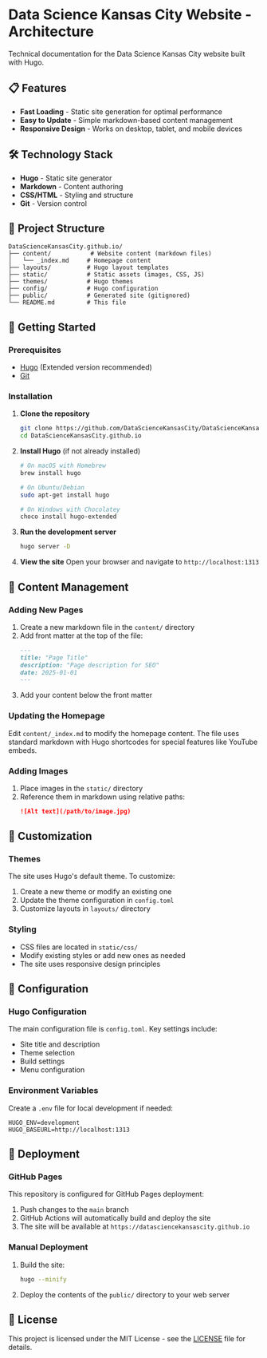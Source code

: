 # Data Science Kansas City Website - Architecture

Technical documentation for the Data Science Kansas City website built with Hugo.

## 📋 Features

- **Fast Loading** - Static site generation for optimal performance
- **Easy to Update** - Simple markdown-based content management
- **Responsive Design** - Works on desktop, tablet, and mobile devices

## 🛠️ Technology Stack

- **Hugo** - Static site generator
- **Markdown** - Content authoring
- **CSS/HTML** - Styling and structure
- **Git** - Version control

## 📁 Project Structure

```
DataScienceKansasCity.github.io/
├── content/           # Website content (markdown files)
│   └── _index.md     # Homepage content
├── layouts/          # Hugo layout templates
├── static/           # Static assets (images, CSS, JS)
├── themes/           # Hugo themes
├── config/           # Hugo configuration
├── public/           # Generated site (gitignored)
└── README.md         # This file
```

## 🚀 Getting Started

### Prerequisites

- [Hugo](https://gohugo.io/installation/) (Extended version recommended)
- [Git](https://git-scm.com/)

### Installation

1. **Clone the repository**
   ```bash
   git clone https://github.com/DataScienceKansasCity/DataScienceKansasCity.github.io.git
   cd DataScienceKansasCity.github.io
   ```

2. **Install Hugo** (if not already installed)
   ```bash
   # On macOS with Homebrew
   brew install hugo

   # On Ubuntu/Debian
   sudo apt-get install hugo

   # On Windows with Chocolatey
   choco install hugo-extended
   ```

3. **Run the development server**
   ```bash
   hugo server -D
   ```

4. **View the site**
   Open your browser and navigate to `http://localhost:1313`

## 📝 Content Management

### Adding New Pages

1. Create a new markdown file in the `content/` directory
2. Add front matter at the top of the file:
   ```markdown
   ---
   title: "Page Title"
   description: "Page description for SEO"
   date: 2025-01-01
   ---
   ```
3. Add your content below the front matter

### Updating the Homepage

Edit `content/_index.md` to modify the homepage content. The file uses standard markdown with Hugo shortcodes for special features like YouTube embeds.

### Adding Images

1. Place images in the `static/` directory
2. Reference them in markdown using relative paths:
   ```markdown
   ![Alt text](/path/to/image.jpg)
   ```

## 🎨 Customization

### Themes

The site uses Hugo's default theme. To customize:

1. Create a new theme or modify an existing one
2. Update the theme configuration in `config.toml`
3. Customize layouts in `layouts/` directory

### Styling

- CSS files are located in `static/css/`
- Modify existing styles or add new ones as needed
- The site uses responsive design principles

## 🔧 Configuration

### Hugo Configuration

The main configuration file is `config.toml`. Key settings include:

- Site title and description
- Theme selection
- Build settings
- Menu configuration

### Environment Variables

Create a `.env` file for local development if needed:

```env
HUGO_ENV=development
HUGO_BASEURL=http://localhost:1313
```

## 🚀 Deployment

### GitHub Pages

This repository is configured for GitHub Pages deployment:

1. Push changes to the `main` branch
2. GitHub Actions will automatically build and deploy the site
3. The site will be available at `https://datasciencekansascity.github.io`

### Manual Deployment

1. Build the site:
   ```bash
   hugo --minify
   ```

2. Deploy the contents of the `public/` directory to your web server

## 📄 License

This project is licensed under the MIT License - see the [LICENSE](LICENSE) file for details.